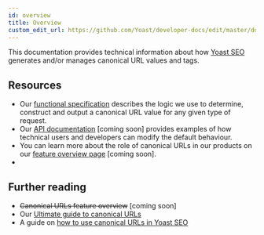 ```yaml
---
id: overview
title: Overview
custom_edit_url: https://github.com/Yoast/developer-docs/edit/master/docs/features/xml-sitemaps.md
---
```

This documentation provides technical information about how [Yoast SEO](https://yoast.com/wordpress/plugins/seo/) generates and/or manages canonical URL values and tags.

## Resources
* Our [functional specification](functional-specification.md) describes the logic we use to determine, construct and output a canonical URL value for any given type of request.
* Our [API documentation](api.md) [coming soon] provides examples of how technical users and developers can modify the default behaviour.
* You can learn more about the role of canonical URLs in our products on our [feature overview page]() [coming soon].
* 
## Further reading
* ~~Canonical URLs feature overview~~ [coming soon] 
* Our [Ultimate guide to canonical URLs](https://yoast.com/rel-canonical/) 
* A guide on [how to use canonical URLs in Yoast SEO](https://kb.yoast.com/kb/canonical-urls-in-wordpress-seo/) 
